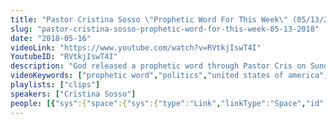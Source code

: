 ```yaml
---
title: "Pastor Cristina Sosso \"Prophetic Word For This Week\" (05/13/2018)"
slug: "pastor-cristina-sosso-prophetic-word-for-this-week-05-13-2018"
date: "2018-05-16"
videoLink: "https://www.youtube.com/watch?v=RVtkjIswT4I"
YoutubeID: "RVtkjIswT4I"
description: "God released a prophetic word through Pastor Cris on Sunday May 13th. \"This week we will see turmoil in the political sector, but do not fret because the angels of light are illuminating the things that were hidden in the dark places.\""
videoKeywords: ["prophetic word","politics","united states of america","transfer of wealth","appointed time","faith"]
playlists: ["clips"]
speakers: ["Cristina Sosso"]
people: [{"sys":{"space":{"sys":{"type":"Link","linkType":"Space","id":"vfgh62eq5a4k"}},"id":"3zLvufAtlKgiiGIaEYs4S4","type":"Entry","createdAt":"2018-02-23T06:16:18.990Z","updatedAt":"2018-03-29T06:21:52.070Z","environment":{"sys":{"id":"master","type":"Link","linkType":"Environment"}},"revision":14,"contentType":{"sys":{"type":"Link","linkType":"ContentType","id":"people"}},"locale":"en-US"},"fields":{"title":"Cristina Sosso","slug":"cristina-sosso","show":true,"firstName":"Cristina","lastName":"Sosso","position":"Executive Vice President & Co-Founder","bio":"Cristina Sosso founded Sons of God Ministries International (SOGMI) with her husband Michael back in 2002. With the inspiration of the Holy Spirit she opened the prophetic and business schools at SOGMI and spearheaded the start of the \"Empower A Leader, Empower A Nation\" Conference which has mentored and trained thousands of ministers and business leaders all over the world. She also hosts a weekly radio program called \"The Prophetic Voice of Our Time\" and is presently the Senior Pastor at Freedom Fellowship Church in San Antonio, Texas.","description":"Cristina Sosso founded Sons of God Ministries International (SOGMI) with her husband Michael back in 2002. With the inspiration of the Holy Spirit she opened the prophetic and business schools at SOGMI and spearheaded the start of the \"Empower A Leader...","mType":"Leader","profilePhoto":{"sys":{"space":{"sys":{"type":"Link","linkType":"Space","id":"vfgh62eq5a4k"}},"id":"96QJj81azCMMwMSuSuIEY","type":"Asset","createdAt":"2018-03-28T17:16:22.968Z","updatedAt":"2018-03-28T17:16:22.968Z","environment":{"sys":{"id":"master","type":"Link","linkType":"Environment"}},"revision":1,"locale":"en-US"},"fields":{"title":"Pastor Cris Portrait at FFCI","file":{"url":"//images.ctfassets.net/vfgh62eq5a4k/96QJj81azCMMwMSuSuIEY/cb10e257ae13a038cccff77963a9ac74/IMG_0293_Pastor_Cris_Portrait_at_FFCI.jpg","details":{"size":160088,"image":{"width":2000,"height":1333}},"fileName":"IMG_0293 Pastor Cris Portrait at FFCI.jpg","contentType":"image/jpeg"}}},"isAuthor":true,"isHost":true,"facebook":"https://facebook.com/PastorCristinaSosso"}}]
---
```

